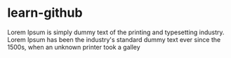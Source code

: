 # learn-github

Lorem Ipsum is simply dummy text of the printing and typesetting industry. Lorem Ipsum has been the industry's standard dummy text ever since the 1500s, when an unknown printer took a galley
